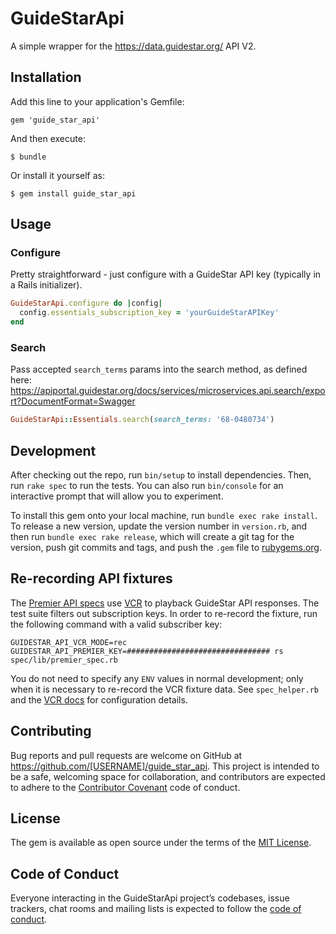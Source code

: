 # GuideStarApi

A simple wrapper for the https://data.guidestar.org/ API V2.

## Installation

Add this line to your application's Gemfile:

    gem 'guide_star_api'

And then execute:

    $ bundle

Or install it yourself as:

    $ gem install guide_star_api

## Usage

### Configure

Pretty straightforward - just configure with a GuideStar API key (typically in a Rails initializer).

``` ruby
GuideStarApi.configure do |config|
  config.essentials_subscription_key = 'yourGuideStarAPIKey'
end
```

### Search

Pass accepted `search_terms` params into the search method, as defined here: https://apiportal.guidestar.org/docs/services/microservices.api.search/export?DocumentFormat=Swagger

``` ruby
GuideStarApi::Essentials.search(search_terms: '68-0480734')
```

## Development

After checking out the repo, run `bin/setup` to install dependencies. Then, run `rake spec` to run the tests. You can also run `bin/console` for an interactive prompt that will allow you to experiment.

To install this gem onto your local machine, run `bundle exec rake install`. To release a new version, update the version number in `version.rb`, and then run `bundle exec rake release`, which will create a git tag for the version, push git commits and tags, and push the `.gem` file to [rubygems.org](https://rubygems.org).

## Re-recording API fixtures

The [Premier API specs](./spec/lib/premier_spec.rb) use [VCR](https://github.com/vcr/vcr) to playback GuideStar API responses. The test suite filters out subscription keys. In order to re-record the fixture, run the following command with a valid subscriber key:

```
GUIDESTAR_API_VCR_MODE=rec GUIDESTAR_API_PREMIER_KEY=################################ rs spec/lib/premier_spec.rb
```

You do not need to specify any `ENV` values in normal development; only when it is necessary to re-record the VCR fixture data. See `spec_helper.rb` and the [VCR docs](https://relishapp.com/vcr/vcr/v/5-0-0/docs/configuration/filter-sensitive-data) for configuration details.

## Contributing

Bug reports and pull requests are welcome on GitHub at https://github.com/[USERNAME]/guide_star_api. This project is intended to be a safe, welcoming space for collaboration, and contributors are expected to adhere to the [Contributor Covenant](http://contributor-covenant.org) code of conduct.

## License

The gem is available as open source under the terms of the [MIT License](https://opensource.org/licenses/MIT).

## Code of Conduct

Everyone interacting in the GuideStarApi project’s codebases, issue trackers, chat rooms and mailing lists is expected to follow the [code of conduct](https://github.com/[USERNAME]/guide_star_api/blob/master/CODE_OF_CONDUCT.md).
